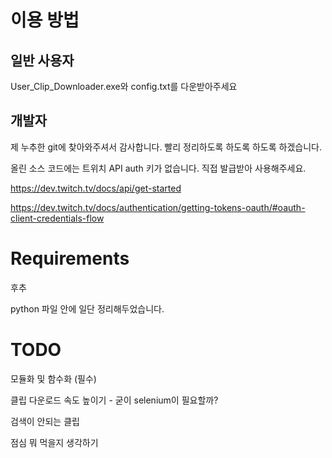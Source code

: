 # 이용 방법
## 일반 사용자
User_Clip_Downloader.exe와 config.txt를 다운받아주세요

## 개발자
제 누추한 git에 찾아와주셔서 감사합니다. 빨리 정리하도록 하도록 하도록 하겠습니다.

올린 소스 코드에는 트위치 API auth 키가 없습니다. 직접 발급받아 사용해주세요.

https://dev.twitch.tv/docs/api/get-started

https://dev.twitch.tv/docs/authentication/getting-tokens-oauth/#oauth-client-credentials-flow


# Requirements

후추

python 파일 안에 일단 정리해두었습니다.

# TODO

모듈화 및 함수화 (필수)

클립 다운로드 속도 높이기 - 굳이 selenium이 필요할까?

검색이 안되는 클립 

점심 뭐 먹을지 생각하기
